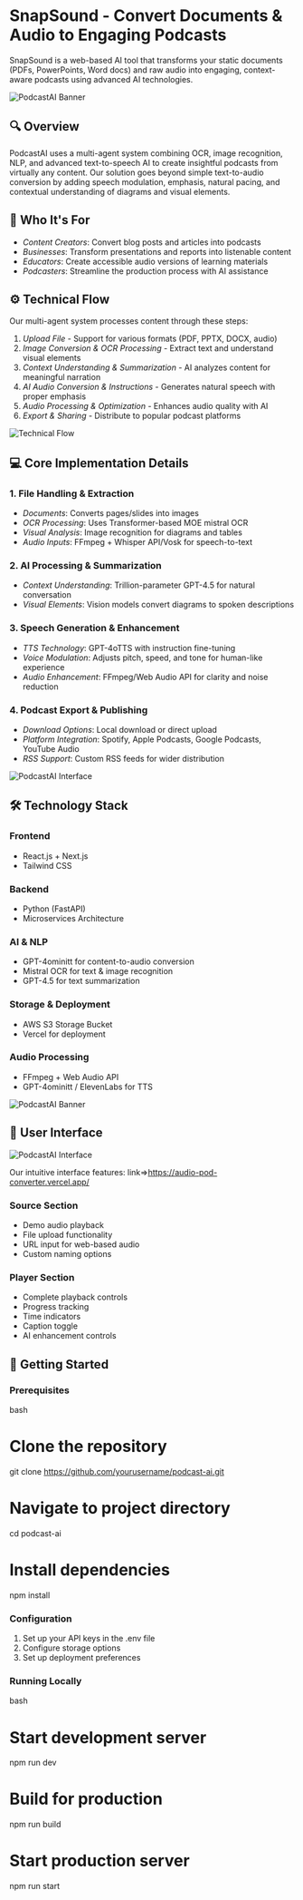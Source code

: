 #   SnapSound - Convert Documents & Audio to Engaging Podcasts

SnapSound is a web-based AI tool that transforms your static documents (PDFs, PowerPoints, Word docs) and raw audio into engaging, context-aware podcasts using advanced AI technologies.

![PodcastAI Banner](./assets/snapsound.png)

## 🔍 Overview

PodcastAI uses a multi-agent system combining OCR, image recognition, NLP, and advanced text-to-speech AI to create insightful podcasts from virtually any content. Our solution goes beyond simple text-to-audio conversion by adding speech modulation, emphasis, natural pacing, and contextual understanding of diagrams and visual elements.

## 🎯 Who It's For

- *Content Creators*: Convert blog posts and articles into podcasts
- *Businesses*: Transform presentations and reports into listenable content
- *Educators*: Create accessible audio versions of learning materials
- *Podcasters*: Streamline the production process with AI assistance

## ⚙ Technical Flow

Our multi-agent system processes content through these steps:

1. *Upload File* - Support for various formats (PDF, PPTX, DOCX, audio)
2. *Image Conversion & OCR Processing* - Extract text and understand visual elements
3. *Context Understanding & Summarization* - AI analyzes content for meaningful narration
4. *AI Audio Conversion & Instructions* - Generates natural speech with proper emphasis
5. *Audio Processing & Optimization* - Enhances audio quality with AI
6. *Export & Sharing* - Distribute to popular podcast platforms

   
![Technical Flow](./assets/technical_flow.png)


## 💻 Core Implementation Details

### 1. File Handling & Extraction
- *Documents*: Converts pages/slides into images
- *OCR Processing*: Uses Transformer-based MOE mistral OCR
- *Visual Analysis*: Image recognition for diagrams and tables
- *Audio Inputs*: FFmpeg + Whisper API/Vosk for speech-to-text

### 2. AI Processing & Summarization
- *Context Understanding*: Trillion-parameter GPT-4.5 for natural conversation
- *Visual Elements*: Vision models convert diagrams to spoken descriptions

### 3. Speech Generation & Enhancement
- *TTS Technology*: GPT-4oTTS with instruction fine-tuning
- *Voice Modulation*: Adjusts pitch, speed, and tone for human-like experience
- *Audio Enhancement*: FFmpeg/Web Audio API for clarity and noise reduction

### 4. Podcast Export & Publishing
- *Download Options*: Local download or direct upload
- *Platform Integration*: Spotify, Apple Podcasts, Google Podcasts, YouTube Audio
- *RSS Support*: Custom RSS feeds for wider distribution

  
![PodcastAI Interface](./assets/core_details.png)

## 🛠 Technology Stack

### Frontend

- React.js + Next.js
- Tailwind CSS


### Backend

- Python (FastAPI)
- Microservices Architecture


### AI & NLP

- GPT-4ominitt for content-to-audio conversion
- Mistral OCR for text & image recognition
- GPT-4.5 for text summarization


### Storage & Deployment

- AWS S3 Storage Bucket
- Vercel for deployment


### Audio Processing

- FFmpeg + Web Audio API
- GPT-4ominitt / ElevenLabs for TTS

![PodcastAI Banner](./assets/tech_stack.png)

## 📱 User Interface

![PodcastAI Interface](./assets/project_preview.png)

Our intuitive interface features:
link=>https://audio-pod-converter.vercel.app/
### Source Section
- Demo audio playback
- File upload functionality
- URL input for web-based audio
- Custom naming options

### Player Section
- Complete playback controls
- Progress tracking
- Time indicators
- Caption toggle
- AI enhancement controls

## 🚀 Getting Started

### Prerequisites
bash
# Clone the repository
git clone https://github.com/yourusername/podcast-ai.git

# Navigate to project directory
cd podcast-ai

# Install dependencies
npm install


### Configuration

1. Set up your API keys in the .env file
2. Configure storage options
3. Set up deployment preferences


### Running Locally
bash
# Start development server
npm run dev

# Build for production
npm run build

# Start production server
npm run start
